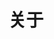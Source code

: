 ---
layout: page
title: 关于
nav: true
nav_order: 999
dropdown: true
children: 
    - title: cv
      permalink: /cv/

    - title: divider
    - title: repositories
      permalink: /repositories/

    - title: divider
    - title: projects
      permalink: /projects/

---